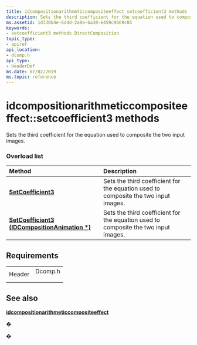 ```yaml
---
title: idcompositionarithmeticcompositeeffect setcoefficient3 methods (Dcomp.h)
description: Sets the third coefficient for the equation used to composite the two input images.
ms.assetid: 1d330b4e-6ddd-2a9a-6a30-e459c9669c85
keywords:
- setcoefficient3 methods DirectComposition
topic_type:
- apiref
api_location:
- dcomp.h
api_type:
- HeaderDef
ms.date: 07/02/2019
ms.topic: reference
---
```


# idcompositionarithmeticcompositeeffect::setcoefficient3 methods

Sets the third coefficient for the equation used to composite the two input images.

### Overload list



| Method                                                                                                          | Description                                                                                    |
|:----------------------------------------------------------------------------------------------------------------|:-----------------------------------------------------------------------------------------------|
| [**SetCoefficient3**](/windows/win32/api/dcomp/nf-dcomp-idcompositionarithmeticcompositeeffect-setcoefficient3(float))                               | Sets the third coefficient for the equation used to composite the two input images.<br/> |
| [**SetCoefficient3 (IDCompositionAnimation \*)**](/windows/win32/api/dcomp/nf-dcomp-idcompositionarithmeticcompositeeffect-setcoefficient3(idcompositionanimation)) | Sets the third coefficient for the equation used to composite the two input images.<br/> |



## Requirements



|                   |                                                                                    |
|-------------------|------------------------------------------------------------------------------------|
| Header<br/> | <dl> <dt>Dcomp.h</dt> </dl> |



## See also

<dl> <dt>

[**idcompositionarithmeticcompositeeffect**](/windows/win32/api/dcomp/nn-dcomp-idcompositionarithmeticcompositeeffect)
</dt> </dl>

�

�